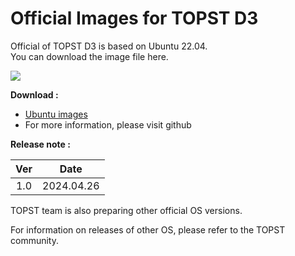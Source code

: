 # Official Images for TOPST D3  

Official of TOPST D3 is based on Ubuntu 22.04.  
You can download the image file here.  

<img src="https://github.com/topst-development/Documentation/assets/161264431/83d93c78-6437-4f96-a0bf-23f22da1aba1">  

**Download :**  
-	[Ubuntu images](https://drive.google.com/file/d/1eJimz-nC3WcH8Kp6yauGftyIznoC6FB7/view?usp=drive_link)<br>
-	For more information, please visit github

**Release note :**  

|Ver|   Date   |
|:-:|:--------:|
|1.0|2024.04.26|  

TOPST team is also preparing other official OS versions.  

For information on releases of other OS, please refer to the TOPST community.  
